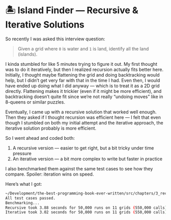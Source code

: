 # 🏝️ Island Finder — Recursive & Iterative Solutions

So recently I was asked this interview question:

> Given a grid where `0` is water and `1` is land, identify all the land (islands).

I kinda stumbled for like 5 minutes trying to figure it out. My first thought was to do it iteratively, but then I realized recursion actually fits better here. Initially, I thought maybe flattening the grid and doing backtracking would help, but I didn’t get very far with that in the time I had. Even then, I would have ended up doing what I did anyway — which is to treat it as a 2D grid directly. Flattening makes it trickier (even if it might be more efficient), and backtracking doesn’t quite fit since we’re not really “undoing moves” like in 8-queens or similar puzzles.

Eventually, I came up with a recursive solution that worked well enough. Then they asked if I thought recursion was efficient here — I felt that even though I stumbled on both my initial attempt and the iterative approach, the iterative solution probably is more efficient.

So I went ahead and coded both:

1. A recursive version — easier to get right, but a bit tricky under time pressure  
2. An iterative version — a bit more complex to write but faster in practice

I also benchmarked them against the same test cases to see how they compare. Spoiler: iteration wins on speed.

Here’s what I got:

```bash
~/Development/the-best-programming-book-ever-written/src/chapters/3_recursive_algorithms/supplemental/island_counter (main) $ python3 benchmark.py
All test cases passed.
Benchmarking...
Recursive took 3.88 seconds for 50,000 runs on 11 grids (550,000 calls)
Iterative took 3.02 seconds for 50,000 runs on 11 grids (550,000 calls)
```
